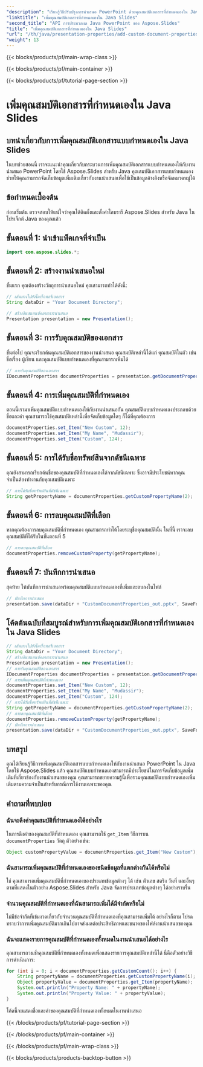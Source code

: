 ```yaml
---
"description": "เรียนรู้วิธีปรับปรุงการนำเสนอ PowerPoint ด้วยคุณสมบัติเอกสารที่กำหนดเองใน Java Slides คำแนะนำทีละขั้นตอนพร้อมตัวอย่างโค้ดโดยใช้ Aspose.Slides สำหรับ Java"
"linktitle": "เพิ่มคุณสมบัติเอกสารที่กำหนดเองใน Java Slides"
"second_title": "API การประมวลผล Java PowerPoint ของ Aspose.Slides"
"title": "เพิ่มคุณสมบัติเอกสารที่กำหนดเองใน Java Slides"
"url": "/th/java/presentation-properties/add-custom-document-properties-in-java-slides/"
"weight": 13
---
```


{{< blocks/products/pf/main-wrap-class >}}

{{< blocks/products/pf/main-container >}}

{{< blocks/products/pf/tutorial-page-section >}}

# เพิ่มคุณสมบัติเอกสารที่กำหนดเองใน Java Slides


## บทนำเกี่ยวกับการเพิ่มคุณสมบัติเอกสารแบบกำหนดเองใน Java Slides

ในบทช่วยสอนนี้ เราจะแนะนำคุณเกี่ยวกับกระบวนการเพิ่มคุณสมบัติเอกสารแบบกำหนดเองให้กับงานนำเสนอ PowerPoint โดยใช้ Aspose.Slides สำหรับ Java คุณสมบัติเอกสารแบบกำหนดเองช่วยให้คุณสามารถจัดเก็บข้อมูลเพิ่มเติมเกี่ยวกับงานนำเสนอเพื่อใช้เป็นข้อมูลอ้างอิงหรือจัดหมวดหมู่ได้

## ข้อกำหนดเบื้องต้น

ก่อนเริ่มต้น ตรวจสอบให้แน่ใจว่าคุณได้ติดตั้งและตั้งค่าไลบรารี Aspose.Slides สำหรับ Java ในโปรเจ็กต์ Java ของคุณแล้ว

## ขั้นตอนที่ 1: นำเข้าแพ็คเกจที่จำเป็น

```java
import com.aspose.slides.*;
```

## ขั้นตอนที่ 2: สร้างงานนำเสนอใหม่

ขั้นแรก คุณต้องสร้างวัตถุการนำเสนอใหม่ คุณสามารถทำได้ดังนี้:

```java
// เส้นทางไปยังไดเร็กทอรีเอกสาร
String dataDir = "Your Document Directory";

// สร้างอินสแตนซ์คลาสการนำเสนอ
Presentation presentation = new Presentation();
```

## ขั้นตอนที่ 3: การรับคุณสมบัติของเอกสาร

ขั้นต่อไป คุณจะเรียกค้นคุณสมบัติเอกสารของงานนำเสนอ คุณสมบัติเหล่านี้ได้แก่ คุณสมบัติในตัว เช่น ชื่อเรื่อง ผู้เขียน และคุณสมบัติแบบกำหนดเองที่คุณสามารถเพิ่มได้

```java
// การรับคุณสมบัติของเอกสาร
IDocumentProperties documentProperties = presentation.getDocumentProperties();
```

## ขั้นตอนที่ 4: การเพิ่มคุณสมบัติที่กำหนดเอง

ตอนนี้เรามาเพิ่มคุณสมบัติแบบกำหนดเองให้กับงานนำเสนอกัน คุณสมบัติแบบกำหนดเองประกอบด้วยชื่อและค่า คุณสามารถใช้คุณสมบัติเหล่านี้เพื่อจัดเก็บข้อมูลใดๆ ก็ได้ที่คุณต้องการ

```java
documentProperties.set_Item("New Custom", 12);
documentProperties.set_Item("My Name", "Mudassir");
documentProperties.set_Item("Custom", 124);
```

## ขั้นตอนที่ 5: การได้รับชื่อทรัพย์สินจากดัชนีเฉพาะ

คุณยังสามารถเรียกค้นชื่อของคุณสมบัติที่กำหนดเองได้จากดัชนีเฉพาะ ซึ่งอาจมีประโยชน์หากคุณจำเป็นต้องทำงานกับคุณสมบัติเฉพาะ

```java
// การได้รับชื่อทรัพย์สินที่ดัชนีเฉพาะ
String getPropertyName = documentProperties.getCustomPropertyName(2);
```

## ขั้นตอนที่ 6: การลบคุณสมบัติที่เลือก

หากคุณต้องการลบคุณสมบัติที่กำหนดเอง คุณสามารถทำได้โดยระบุชื่อคุณสมบัตินั้น ในที่นี้ เราจะลบคุณสมบัติที่ได้รับในขั้นตอนที่ 5

```java
// การลบคุณสมบัติที่เลือก
documentProperties.removeCustomProperty(getPropertyName);
```

## ขั้นตอนที่ 7: บันทึกการนำเสนอ

สุดท้าย ให้บันทึกการนำเสนอพร้อมคุณสมบัติแบบกำหนดเองที่เพิ่มและลบลงในไฟล์

```java
// บันทึกการนำเสนอ
presentation.save(dataDir + "CustomDocumentProperties_out.pptx", SaveFormat.Pptx);
```

## โค้ดต้นฉบับที่สมบูรณ์สำหรับการเพิ่มคุณสมบัติเอกสารที่กำหนดเองใน Java Slides

```java
// เส้นทางไปยังไดเร็กทอรีเอกสาร
String dataDir = "Your Document Directory";
// สร้างอินสแตนซ์คลาสการนำเสนอ
Presentation presentation = new Presentation();
// การรับคุณสมบัติของเอกสาร
IDocumentProperties documentProperties = presentation.getDocumentProperties();
// การเพิ่มคุณสมบัติที่กำหนดเอง
documentProperties.set_Item("New Custom", 12);
documentProperties.set_Item("My Name", "Mudassir");
documentProperties.set_Item("Custom", 124);
// การได้รับชื่อทรัพย์สินที่ดัชนีเฉพาะ
String getPropertyName = documentProperties.getCustomPropertyName(2);
// การลบคุณสมบัติที่เลือก
documentProperties.removeCustomProperty(getPropertyName);
// บันทึกการนำเสนอ
presentation.save(dataDir + "CustomDocumentProperties_out.pptx", SaveFormat.Pptx);
```

## บทสรุป

คุณได้เรียนรู้วิธีการเพิ่มคุณสมบัติเอกสารแบบกำหนดเองให้กับงานนำเสนอ PowerPoint ใน Java โดยใช้ Aspose.Slides แล้ว คุณสมบัติแบบกำหนดเองสามารถมีประโยชน์ในการจัดเก็บข้อมูลเพิ่มเติมที่เกี่ยวข้องกับงานนำเสนอของคุณ คุณสามารถขยายความรู้นี้เพื่อรวมคุณสมบัติแบบกำหนดเองเพิ่มเติมตามความจำเป็นสำหรับกรณีการใช้งานเฉพาะของคุณ

## คำถามที่พบบ่อย

### ฉันจะดึงค่าคุณสมบัติที่กำหนดเองได้อย่างไร

ในการดึงค่าของคุณสมบัติที่กำหนดเอง คุณสามารถใช้ `get_Item` วิธีการบน `documentProperties` วัตถุ ตัวอย่างเช่น:

```java
Object customPropertyValue = documentProperties.get_Item("New Custom");
```

### ฉันสามารถเพิ่มคุณสมบัติที่กำหนดเองของชนิดข้อมูลที่แตกต่างกันได้หรือไม่

ใช่ คุณสามารถเพิ่มคุณสมบัติที่กำหนดเองของประเภทข้อมูลต่างๆ ได้ เช่น ตัวเลข สตริง วันที่ และอื่นๆ ตามที่แสดงในตัวอย่าง Aspose.Slides สำหรับ Java จัดการประเภทข้อมูลต่างๆ ได้อย่างราบรื่น

### จำนวนคุณสมบัติที่กำหนดเองที่ฉันสามารถเพิ่มได้มีจำกัดหรือไม่

ไม่มีข้อจำกัดที่เข้มงวดเกี่ยวกับจำนวนคุณสมบัติที่กำหนดเองที่คุณสามารถเพิ่มได้ อย่างไรก็ตาม โปรดทราบว่าการเพิ่มคุณสมบัติมากเกินไปอาจส่งผลต่อประสิทธิภาพและขนาดของไฟล์งานนำเสนอของคุณ

### ฉันจะแสดงรายการคุณสมบัติที่กำหนดเองทั้งหมดในงานนำเสนอได้อย่างไร

คุณสามารถวนซ้ำคุณสมบัติที่กำหนดเองทั้งหมดเพื่อแสดงรายการคุณสมบัติเหล่านี้ได้ นี่คือตัวอย่างวิธีการดำเนินการ:

```java
for (int i = 0; i < documentProperties.getCustomCount(); i++) {
    String propertyName = documentProperties.getCustomPropertyName(i);
    Object propertyValue = documentProperties.get_Item(propertyName);
    System.out.println("Property Name: " + propertyName);
    System.out.println("Property Value: " + propertyValue);
}
```

โค้ดนี้จะแสดงชื่อและค่าของคุณสมบัติที่กำหนดเองทั้งหมดในงานนำเสนอ

{{< /blocks/products/pf/tutorial-page-section >}}

{{< /blocks/products/pf/main-container >}}

{{< /blocks/products/pf/main-wrap-class >}}

{{< blocks/products/products-backtop-button >}}